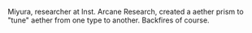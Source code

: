Miyura, researcher at Inst. Arcane Research, created a aether prism to "tune" aether from one type to another. Backfires of course. 